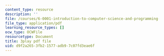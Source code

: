 ```yaml
---
content_type: resource
description: ''
file: /courses/6-0001-introduction-to-computer-science-and-programming-in-python-fall-2016/d9f2a2653fb21577adb97c07fd3eae6f_SrkqbLOQcEo.pdf
file_type: application/pdf
learning_resource_types: []
ocw_type: OCWFile
resourcetype: Document
title: 3play pdf file
uid: d9f2a265-3fb2-1577-adb9-7c07fd3eae6f
---
```

